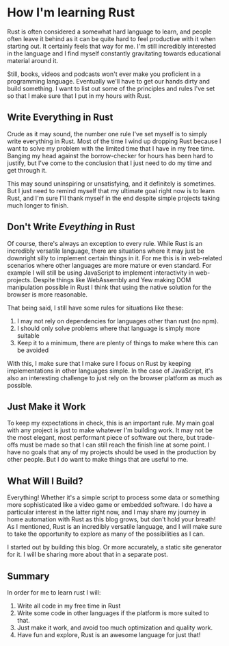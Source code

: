 # How I'm learning Rust

Rust is often considered a somewhat hard language to learn, and people often leave it behind as it can be quite hard to feel productive with it when starting out. It certainly feels that way for me. I'm still incredibly interested in the language and I find myself constantly gravitating towards educational material around it.

Still, books, videos and podcasts won't ever make you proficient in a programming language. Eventually we'll have to get our hands dirty and build something. I want to list out some of the principles and rules I've set so that I make sure that I put in my hours with Rust.

## Write Everything in Rust

Crude as it may sound, the number one rule I've set myself is to simply write everything in Rust. Most of the time I wind up dropping Rust because I want to solve my problem with the limited time that I have in my free time. Banging my head against the borrow-checker for hours has been hard to justify, but I've come to the conclusion that I just need to do my time and get through it.

This may sound uninspiring or unsatisfying, and it definitely is sometimes. But I just need to remind myself that my ultimate goal right now is to learn Rust, and I'm sure I'll thank myself in the end despite simple projects taking much longer to finish.

## Don't Write _Eveything_ in Rust

Of course, there's always an exception to every rule. While Rust is an incredibly versatile language, there are situations where it may just be downright silly to implement certain things in it. For me this is in web-related scenarios where other languages are more mature or even standard. For example I will still be using JavaScript to implement interactivity in web-projects. Despite things like WebAssembly and Yew making DOM manipulation possible in Rust I think that using the native solution for the browser is more reasonable.

That being said, I still have some rules for situations like these:

1. I may not rely on dependencies for languages other than rust (no npm).
2. I should only solve problems where that language is simply more suitable
3. Keep it to a minimum, there are plenty of things to make where this can be avoided

With this, I make sure that I make sure I focus on Rust by keeping implementations in other languages simple. In the case of JavaScript, it's also an interesting challenge to just rely on the browser platform as much as possible.

## Just Make it Work

To keep my expectations in check, this is an important rule. My main goal with any project is just to make whatever I'm building work. It may not be the most elegant, most performant piece of software out there, but trade-offs must be made so that I can still reach the finish line at some point. I have no goals that any of my projects should be used in the production by other people. But I do want to make things that are useful to me.

## What Will I Build?

Everything! Whether it's a simple script to process some data or something more sophisticated like a video game or embedded software. I do have a particular interest in the latter right now, and I may share my journey in home automation with Rust as this blog grows, but don't hold your breath! As I mentioned, Rust is an incredibly versatile language, and I will make sure to take the opportunity to explore as many of the possibilities as I can.

I started out by building this blog. Or more accurately, a static site generator for it. I will be sharing more about that in a separate post.

## Summary

In order for me to learn rust I will:

1. Write all code in my free time in Rust
2. Write some code in other languages if the platform is more suited to that.
3. Just make it work, and avoid too much optimization and quality work.
4. Have fun and explore, Rust is an awesome language for just that!
